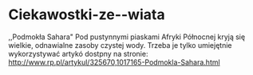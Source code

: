 Ciekawostki-ze--wiata
=====================
,,Podmokła Sahara"
Pod pustynnymi piaskami Afryki Północnej kryją się wielkie, odnawialne zasoby czystej wody. Trzeba je tylko umiejętnie wykorzystywać
artykó dostpny na stronie: http://www.rp.pl/artykul/325670,1017165-Podmokla-Sahara.html
